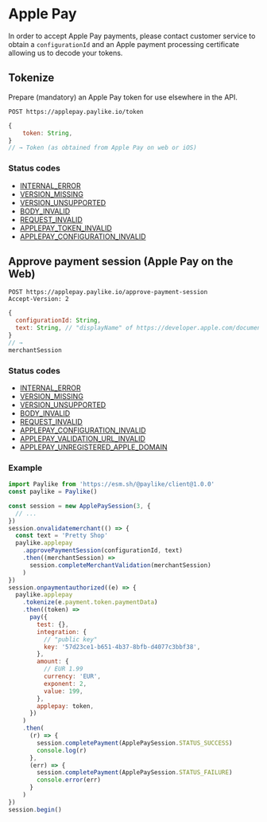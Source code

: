 # Apple Pay

In order to accept Apple Pay payments, please contact customer service to obtain
a `configurationId` and an Apple payment processing certificate allowing us to
decode your tokens.

## Tokenize

Prepare (mandatory) an Apple Pay token for use elsewhere in the API.

```shell
POST https://applepay.paylike.io/token
```

```javascript
{
    token: String,
}
// → Token (as obtained from Apple Pay on web or iOS)
```

### Status codes

- [INTERNAL_ERROR](./status-codes.md#internal_error)
- [VERSION_MISSING](./status-codes.md#version_missing)
- [VERSION_UNSUPPORTED](./status-codes.md#version_unsupported)
- [BODY_INVALID](./status-codes.md#body_invalid)
- [REQUEST_INVALID](./status-codes.md#request_invalid)
- [APPLEPAY_TOKEN_INVALID](./status-codes.md#applepay_token_invalid)
- [APPLEPAY_CONFIGURATION_INVALID](./status-codes.md#applepay_configuration_invalid)

## Approve payment session (Apple Pay on the Web)

```shell
POST https://applepay.paylike.io/approve-payment-session
Accept-Version: 2
```

```javascript
{
  configurationId: String,
  text: String, // "displayName" of https://developer.apple.com/documentation/apple_pay_on_the_web/apple_pay_js_api/requesting_an_apple_pay_payment_session
}
// →
merchantSession
```

### Status codes

- [INTERNAL_ERROR](./status-codes.md#internal_error)
- [VERSION_MISSING](./status-codes.md#version_missing)
- [VERSION_UNSUPPORTED](./status-codes.md#version_unsupported)
- [BODY_INVALID](./status-codes.md#body_invalid)
- [REQUEST_INVALID](./status-codes.md#request_invalid)
- [APPLEPAY_CONFIGURATION_INVALID](./status-codes.md#applepay_configuration_invalid)
- [APPLEPAY_VALIDATION_URL_INVALID](./status-codes.md#applepay_validation_url_invalid)
- [APPLEPAY_UNREGISTERED_APPLE_DOMAIN](./status-codes.md#applepay_unregistered_apple_domain)

### Example

```javascript
import Paylike from 'https://esm.sh/@paylike/client@1.0.0'
const paylike = Paylike()

const session = new ApplePaySession(3, {
  // ...
})
session.onvalidatemerchant(() => {
  const text = 'Pretty Shop'
  paylike.applepay
    .approvePaymentSession(configurationId, text)
    .then((merchantSession) =>
      session.completeMerchantValidation(merchantSession)
    )
})
session.onpaymentauthorized((e) => {
  paylike.applepay
    .tokenize(e.payment.token.paymentData)
    .then((token) =>
      pay({
        test: {},
        integration: {
          // "public key"
          key: '57d23ce1-b651-4b37-8bfb-d4077c3bbf38',
        },
        amount: {
          // EUR 1.99
          currency: 'EUR',
          exponent: 2,
          value: 199,
        },
        applepay: token,
      })
    )
    .then(
      (r) => {
        session.completePayment(ApplePaySession.STATUS_SUCCESS)
        console.log(r)
      },
      (err) => {
        session.completePayment(ApplePaySession.STATUS_FAILURE)
        console.error(err)
      }
    )
})
session.begin()
```
